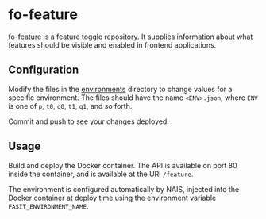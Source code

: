 # fo-feature

fo-feature is a feature toggle repository. It supplies information about what
features should be visible and enabled in frontend applications.

## Configuration

Modify the files in the [environments](environments/) directory to change
values for a specific environment. The files should have the name `<ENV>.json`,
where `ENV` is one of `p`, `t0`, `q0`, `t1`, `q1`, and so forth.

Commit and push to see your changes deployed.

## Usage

Build and deploy the Docker container. The API is available on port 80 inside
the container, and is available at the URI `/feature`.

The environment is configured automatically by NAIS, injected into the Docker
container at deploy time using the environment variable `FASIT_ENVIRONMENT_NAME`.
